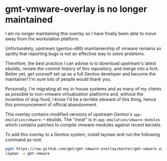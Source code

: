 gmt-vmware-overlay is no longer maintained
==========================================

I am no longer maintaining this overlay as I have finally
been able to move away from the workstation platform.

Unfortunately, upstream (gentoo-x86) maintainership of
vmware remains so spotty that reporting bugs is not an
effective way to solve problems.

Therefore, the best practice I can advise is to download upstream's
latest ebuilds, review the commit history of this repository, and merge
into a fork.  Better yet, get yourself set up as a full Gentoo developer
and become the maintainer!  I'm sure lots of people would thank you.

Personally, I'm migrating all my in-house systems and as many of my
clients as possible to non-vmware virtualization platforms and, without
the incentive of dog-food, I know I'd be a terrible steward of this thing,
hence this pronouncement of official abandonment.

This overlay contains modified versions of upstream
Gentoo's ```app-emulation/vmware-*``` ebuilds.  The
"meat" is in ```app-emulation/vmware-modules``` which
contains patches to compile vmware-modules against
recent kernels.

To add this overlay to a Gentoo system, install layman
and run the following command as root:

```bash
wget https://raw.github.com/gmt/gmt-vmware-overlay/master/gmt-vmware.xml -O /etc/layman/overlays/gmt-vmware.xml
layman -a gmt-vmware
```
